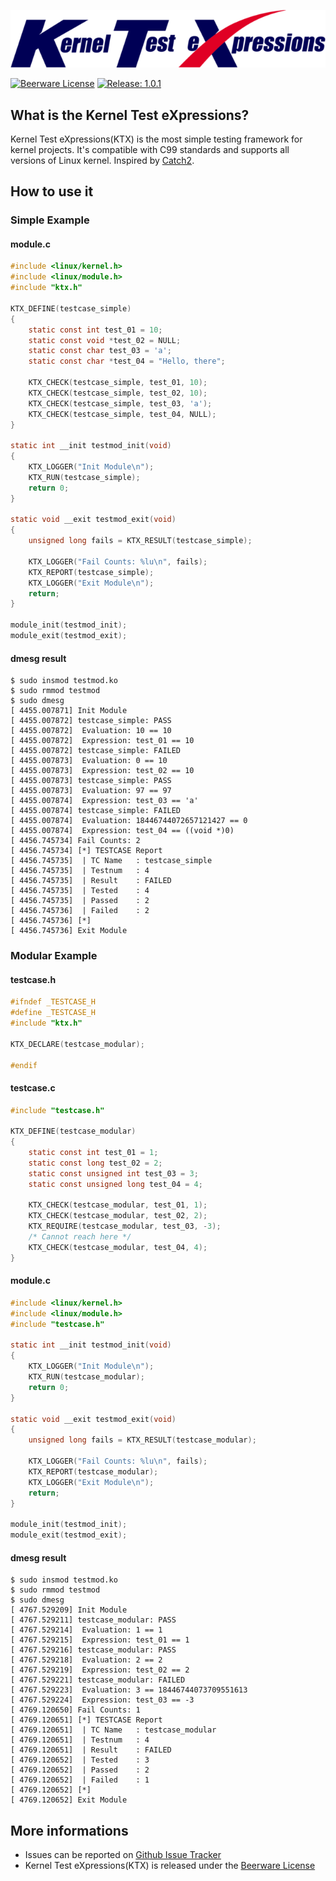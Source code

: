 ![ktx logo](logo.png)

[![Beerware License](https://img.shields.io/badge/license-Beerware-green.svg)](https://wikipedia.org/wiki/Beerware)
[![Release: 1.0.1](https://img.shields.io/badge/release-v1.0.1-blue.svg)](https://github.com/revimal/ktx/releases/tag/v1.0.1)

## What is the Kernel Test eXpressions?
Kernel Test eXpressions(KTX) is the most simple testing framework for kernel projects.
It's compatible with C99 standards and supports all versions of Linux kernel.
Inspired by [Catch2](https://github.com/catchorg/Catch2).

## How to use it
### Simple Example
#### module.c
```C
#include <linux/kernel.h>
#include <linux/module.h>
#include "ktx.h"

KTX_DEFINE(testcase_simple)
{
	static const int test_01 = 10;
	static const void *test_02 = NULL;
	static const char test_03 = 'a';
	static const char *test_04 = "Hello, there";

	KTX_CHECK(testcase_simple, test_01, 10);
	KTX_CHECK(testcase_simple, test_02, 10);
	KTX_CHECK(testcase_simple, test_03, 'a');
	KTX_CHECK(testcase_simple, test_04, NULL);
}

static int __init testmod_init(void)
{
	KTX_LOGGER("Init Module\n");
	KTX_RUN(testcase_simple);
	return 0;
}

static void __exit testmod_exit(void)
{
	unsigned long fails = KTX_RESULT(testcase_simple);

	KTX_LOGGER("Fail Counts: %lu\n", fails);
	KTX_REPORT(testcase_simple);
	KTX_LOGGER("Exit Module\n");
	return;
}

module_init(testmod_init);
module_exit(testmod_exit);
```
#### dmesg result
```
$ sudo insmod testmod.ko
$ sudo rmmod testmod
$ sudo dmesg
[ 4455.007871] Init Module
[ 4455.007872] testcase_simple: PASS
[ 4455.007872] 	Evaluation: 10 == 10
[ 4455.007872] 	Expression: test_01 == 10
[ 4455.007872] testcase_simple: FAILED
[ 4455.007873] 	Evaluation: 0 == 10
[ 4455.007873] 	Expression: test_02 == 10
[ 4455.007873] testcase_simple: PASS
[ 4455.007873] 	Evaluation: 97 == 97
[ 4455.007874] 	Expression: test_03 == 'a'
[ 4455.007874] testcase_simple: FAILED
[ 4455.007874] 	Evaluation: 18446744072657121427 == 0
[ 4455.007874] 	Expression: test_04 == ((void *)0)
[ 4456.745734] Fail Counts: 2
[ 4456.745734] [*] TESTCASE Report
[ 4456.745735]  | TC Name   : testcase_simple
[ 4456.745735]  | Testnum   : 4
[ 4456.745735]  | Result    : FAILED
[ 4456.745735]  | Tested    : 4
[ 4456.745735]  | Passed    : 2
[ 4456.745736]  | Failed    : 2
[ 4456.745736] [*]
[ 4456.745736] Exit Module
```

### Modular Example
#### testcase.h
```C
#ifndef _TESTCASE_H
#define _TESTCASE_H
#include "ktx.h"

KTX_DECLARE(testcase_modular);

#endif
```
#### testcase.c
```C
#include "testcase.h"

KTX_DEFINE(testcase_modular)
{
	static const int test_01 = 1;
	static const long test_02 = 2;
	static const unsigned int test_03 = 3;
	static const unsigned long test_04 = 4;

	KTX_CHECK(testcase_modular, test_01, 1);
	KTX_CHECK(testcase_modular, test_02, 2);
	KTX_REQUIRE(testcase_modular, test_03, -3);
	/* Cannot reach here */
	KTX_CHECK(testcase_modular, test_04, 4);
}
```
#### module.c
```C
#include <linux/kernel.h>
#include <linux/module.h>
#include "testcase.h"

static int __init testmod_init(void)
{
	KTX_LOGGER("Init Module\n");
	KTX_RUN(testcase_modular);
	return 0;
}

static void __exit testmod_exit(void)
{
	unsigned long fails = KTX_RESULT(testcase_modular);

	KTX_LOGGER("Fail Counts: %lu\n", fails);
	KTX_REPORT(testcase_modular);
	KTX_LOGGER("Exit Module\n");
	return;
}

module_init(testmod_init);
module_exit(testmod_exit);
```
#### dmesg result
```
$ sudo insmod testmod.ko
$ sudo rmmod testmod
$ sudo dmesg
[ 4767.529209] Init Module
[ 4767.529211] testcase_modular: PASS
[ 4767.529214] 	Evaluation: 1 == 1
[ 4767.529215] 	Expression: test_01 == 1
[ 4767.529216] testcase_modular: PASS
[ 4767.529218] 	Evaluation: 2 == 2
[ 4767.529219] 	Expression: test_02 == 2
[ 4767.529221] testcase_modular: FAILED
[ 4767.529223] 	Evaluation: 3 == 18446744073709551613
[ 4767.529224] 	Expression: test_03 == -3
[ 4769.120650] Fail Counts: 1
[ 4769.120651] [*] TESTCASE Report
[ 4769.120651]  | TC Name   : testcase_modular
[ 4769.120651]  | Testnum   : 4
[ 4769.120651]  | Result    : FAILED
[ 4769.120652]  | Tested    : 3
[ 4769.120652]  | Passed    : 2
[ 4769.120652]  | Failed    : 1
[ 4769.120652] [*]
[ 4769.120652] Exit Module
```

## More informations
* Issues can be reported on [Github Issue Tracker](https://github.com/Revimal/ktx/issues)
* Kernel Test eXpressions(KTX) is released under the [Beerware License](https://github.com/Revimal/ktx/blob/master/LICENSE)
